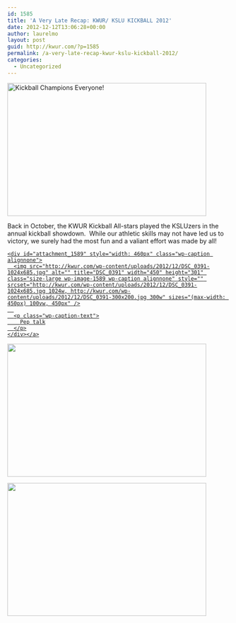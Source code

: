 ```yaml
---
id: 1585
title: 'A Very Late Recap: KWUR/ KSLU KICKBALL 2012'
date: 2012-12-12T13:06:28+00:00
author: laurelmo
layout: post
guid: http://kwur.com/?p=1585
permalink: /a-very-late-recap-kwur-kslu-kickball-2012/
categories:
  - Uncategorized
---
```

<div class="pf-content">
  <p>
    <a href="http://kwur.com/a-very-late-recap-kwur-kslu-kickball-2012/dsc_0453/" rel="attachment wp-att-1586"><img alt="Kickball Champions Everyone!" class="alignnone size-large wp-image-1586" height="301" src="http://kwur.com/wp-content/uploads/2012/12/DSC_0453-1024x685.jpg" title="KWUR/KSLU Kickball" width="450" srcset="http://kwur.com/wp-content/uploads/2012/12/DSC_0453-1024x685.jpg 1024w, http://kwur.com/wp-content/uploads/2012/12/DSC_0453-300x200.jpg 300w" sizes="(max-width: 450px) 100vw, 450px" /></a>
  </p>
  
  <p>
    Back in October, the KWUR Kickball All-stars played the KSLUzers in the annual kickball showdown.  While our athletic skills may not have led us to victory, we surely had the most fun and a valiant effort was made by all!
  </p>
  
  <p>
    <a href="http://kwur.com/a-very-late-recap-kwur-kslu-kickball-2012/dsc_0391/" rel="attachment wp-att-1589">
    
    <div id="attachment_1589" style="width: 460px" class="wp-caption alignnone">
      <img src="http://kwur.com/wp-content/uploads/2012/12/DSC_0391-1024x685.jpg" alt="" title="DSC_0391" width="450" height="301" class="size-large wp-image-1589 wp-caption alignnone" style="" srcset="http://kwur.com/wp-content/uploads/2012/12/DSC_0391-1024x685.jpg 1024w, http://kwur.com/wp-content/uploads/2012/12/DSC_0391-300x200.jpg 300w" sizes="(max-width: 450px) 100vw, 450px" />
      
      <p class="wp-caption-text">
        Pep talk
      </p>
    </div></a>
  </p>
  
  <p>
    <a href="http://kwur.com/a-very-late-recap-kwur-kslu-kickball-2012/dsc_0413/" rel="attachment wp-att-1588"><img alt="" class="alignnone size-large wp-image-1588" height="301" src="http://kwur.com/wp-content/uploads/2012/12/DSC_0413-1024x685.jpg" title="DSC_0413" width="450" srcset="http://kwur.com/wp-content/uploads/2012/12/DSC_0413-1024x685.jpg 1024w, http://kwur.com/wp-content/uploads/2012/12/DSC_0413-300x200.jpg 300w" sizes="(max-width: 450px) 100vw, 450px" /></a>
  </p>
  
  <p>
    <a href="http://kwur.com/a-very-late-recap-kwur-kslu-kickball-2012/dsc_0457/" rel="attachment wp-att-1587"><img alt="" class="alignnone size-large wp-image-1587" height="301" src="http://kwur.com/wp-content/uploads/2012/12/DSC_0457-1024x685.jpg" title="DSC_0457" width="450" srcset="http://kwur.com/wp-content/uploads/2012/12/DSC_0457-1024x685.jpg 1024w, http://kwur.com/wp-content/uploads/2012/12/DSC_0457-300x200.jpg 300w" sizes="(max-width: 450px) 100vw, 450px" /></a>
  </p>
</div>